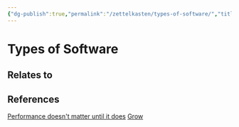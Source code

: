 ```yaml
---
{"dg-publish":true,"permalink":"/zettelkasten/types-of-software/","title":"Types of Software","tags":["status/todo"],"noteIcon":"","created":"2023-11-15T09:41:52.444+00:00"}
---
```



# Types of Software





## Relates to

## References

[Performance doesn't matter until it does](https://www.youtube.com/watch?v=2Z4fZtSKlcE)
[Grow](https://www.youtube.com/watch?v=MIokrC5rig8)